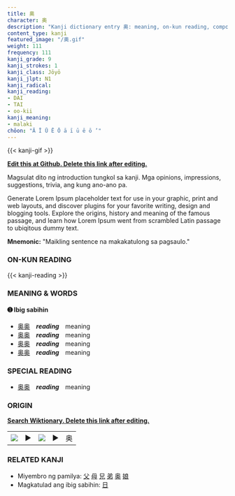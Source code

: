 ```yaml
---
title: 奥
character: 奥
description: "Kanji dictionary entry 奥: meaning, on-kun reading, compounds, origin, related kanji"
content_type: kanji
featured_image: "/奥.gif"
weight: 111
frequency: 111
kanji_grade: 9
kanji_strokes: 1
kanji_class: Jōyō
kanji_jlpt: N1
kanji_radical: 
kanji_reading: 
- DAI
- TAI
- oo-kii
kanji_meaning:
- malaki
chōon: "Ā Ī Ū Ē Ō ā ī ū ē ō ’"
---
```

[//]: # (Don't edit the line below. Kanji animated GIF code is automatically generated.)
{{< kanji-gif >}}

[//]: # (Edit below this line.)

**[Edit this at Github. Delete this link after editing.](https://github.com/tim0g/tim/tree/main/content/kanji/奥/index.md)**

Magsulat dito ng introduction tungkol sa kanji. Mga opinions, impressions, suggestions, trivia, ang kung ano-ano pa.

Generate Lorem Ipsum placeholder text for use in your graphic, print and web layouts, and discover plugins for your favorite writing, design and blogging tools. Explore the origins, history and meaning of the famous passage, and learn how Lorem Ipsum went from scrambled Latin passage to ubiqitous dummy text.
 
**Mnemonic:** "Maikling sentence na makakatulong sa pagsaulo."

### ON-KUN READING

[//]: # (Don't edit the line below. ON-KUN READING code is automatically generated.)
{{< kanji-reading >}}

### MEANING & WORDS

#### ➊ **Ibig sabihin**
  - [奥](../奥)[奥](../奥)　***reading***　meaning
  - [奥](../奥)[奥](../奥)　***reading***　meaning
  - [奥](../奥)[奥](../奥)　***reading***　meaning
  - [奥](../奥)[奥](../奥)　***reading***　meaning

### SPECIAL READING
  - [奥](../奥)[奥](../奥)　***reading***　meaning

### ORIGIN

**[Search Wiktionary. Delete this link after editing.](https://wiktionary.org/wiki/奥)**
<table class="kanji-table"><tr><td>
<img src="60px-奥-bronze.svg.png">
</td><td>▶</td><td>
<img src="60px-奥-oracle.svg.png">
</td><td>▶</td>
<td class="kanji-origin">奥</td>
</tr></table>

### RELATED KANJI
- Miyembro ng pamilya: [父](../父) [母](../母) [兄](../兄) [弟](../弟) [奥](../奥) [娘](../娘)
- Magkatulad ang ibig sabihin: [日](../日)
